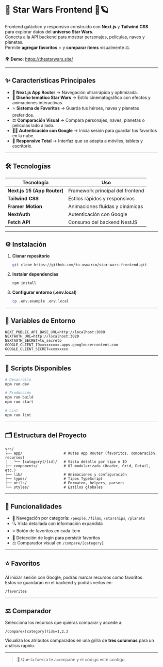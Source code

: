 # 🌠 Star Wars Frontend 🚀🪐

Frontend galáctico y responsivo construido con **Next.js** y **Tailwind CSS** para explorar datos del **universo Star Wars**.  
Conecta a la API backend para mostrar personajes, películas, naves y planetas.  
Permite **agregar favoritos** ⭐ y **comparar ítems** visualmente ⚖️.

🌍 **Demo**: https://thestarwars.site/

---

## ✨ Características Principales

- 🚀 **Next.js App Router** → Navegación ultrarrápida y optimizada.
- 🎨 **Diseño temático Star Wars** → Estilo cinematográfico con efectos y animaciones interactivas.
- ⭐ **Sistema de Favoritos** → Guarda tus héroes, naves y planetas preferidos.
- ⚖️ **Comparación Visual** → Compara personajes, naves, planetas o películas lado a lado.
- 🧑‍🚀 **Autenticación con Google** → Inicia sesión para guardar tus favoritos en la nube.
- 📱 **Responsive Total** → Interfaz que se adapta a móviles, tablets y escritorio.

---

## 🛠 Tecnologías

| Tecnología   | Uso |
|--------------|-----|
| **Next.js 15 (App Router)** | Framework principal del frontend |
| **Tailwind CSS** | Estilos rápidos y responsivos |
| **Framer Motion** | Animaciones fluidas y dinámicas |
| **NextAuth** | Autenticación con Google |
| **Fetch API** | Consumo del backend NestJS |

---

## ⚙️ Instalación

1. **Clonar repositorio**  
   ```bash
   git clone https://github.com/tu-usuario/star-wars-frontend.git
   ```

2. **Instalar dependencias**  
   ```bash
   npm install
   ```

3. **Configurar entorno (.env.local)**  
   ```bash
   cp .env.example .env.local
   ```

---

## 🔑 Variables de Entorno

```env
NEXT_PUBLIC_API_BASE_URL=http://localhost:3000
NEXTAUTH_URL=http://localhost:3020
NEXTAUTH_SECRET=tu_secreto
GOOGLE_CLIENT_ID=xxxxxxxx.apps.googleusercontent.com
GOOGLE_CLIENT_SECRET=xxxxxxxx
```

---

## 📜 Scripts Disponibles

```bash
# Desarrollo
npm run dev

# Producción
npm run build
npm run start

# Lint
npm run lint
```

---

## 🗂 Estructura del Proyecto

```
src/
├── app/                   # Rutas App Router (favoritos, comparación, recursos)
│   └── [category]/[id]/   # Vista detalle por tipo e ID
├── components/            # UI modularizada (Header, Grid, Detail, etc.)
├── lib/                   # Animaciones y configuración
├── types/                 # Tipos TypeScript
├── utils/                 # Formateo, helpers, parsers
└── styles/                # Estilos globales
```

---

## 🌌 Funcionalidades

- 🧭 Navegación por categoría: `/people`, `/films`, `/starships`, `/planets`
- 🔍 Vista detallada con información expandida
- ⭐ Botón de favoritos en cada ítem
- 🧠 Detección de login para persistir favoritos
- ⚖️ Comparador visual en `/compare/[category]`

---

## ⭐ Favoritos

Al iniciar sesión con Google, podrás marcar recursos como favoritos.  
Estos se guardarán en el backend y podrás verlos en:

```
/favorites
```

---

## ⚖️ Comparador

Selecciona los recursos que quieras comparar y accede a:

```
/compare/[category]?ids=1,2,3
```

Visualiza los atributos comparados en una grilla de **tres columnas** para un análisis rápido.

---

> 🖖 Que la fuerza te acompañe y el código esté contigo.